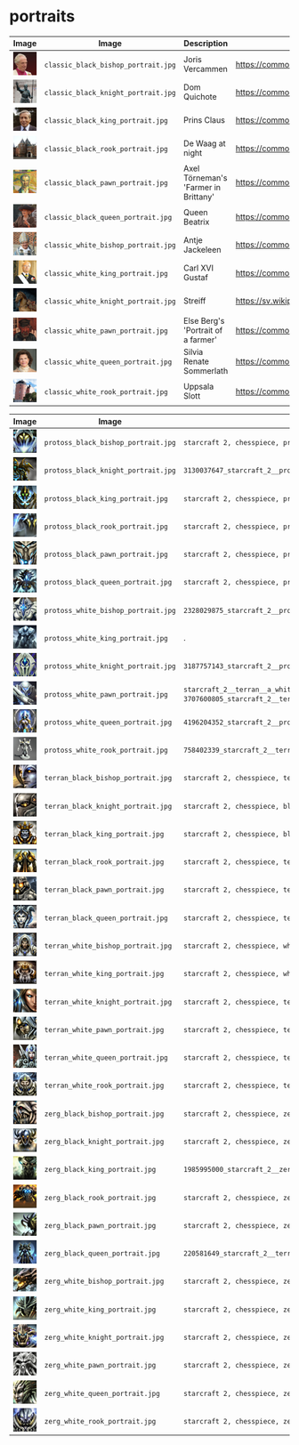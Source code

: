 # portraits

Image                                   |Image                                |Description                         |Adapted from picture at URL
----------------------------------------|-------------------------------------|------------------------------------|--------------------------------------------------------------------------------------
![](classic_black_bishop_portrait.jpg)  |`classic_black_bishop_portrait.jpg`  |Joris Vercammen                     |https://commons.wikimedia.org/wiki/File:Abp.Joris_Vercammen.jpg
![](classic_black_knight_portrait.jpg)  |`classic_black_knight_portrait.jpg`  |Dom Quichote                        |https://commons.wikimedia.org/wiki/File:Bronze_statues_of_Don_Quixote_and_Sancho_Panza.jpg
![](classic_black_king_portrait.jpg)    |`classic_black_king_portrait.jpg`    |Prins Claus                         |https://commons.wikimedia.org/wiki/File:Prince_Claus_of_the_Netherlands_1986.jpg
![](classic_black_rook_portrait.jpg)    |`classic_black_rook_portrait.jpg`    |De Waag at night                    |https://commons.wikimedia.org/wiki/File:De_Waag,_Amsterdam.jpg
![](classic_black_pawn_portrait.jpg)    |`classic_black_pawn_portrait.jpg`    |Axel Törneman's 'Farmer in Brittany'|https://commons.wikimedia.org/wiki/File:Farmer_in_Brittany_by_Axel_T%C3%B6rneman.jpg
![](classic_black_queen_portrait.jpg)   |`classic_black_queen_portrait.jpg`   |Queen Beatrix                       |https://commons.wikimedia.org/wiki/File:Queen_Beatrix_and_Wim_Pijbes.jpg
![](classic_white_bishop_portrait.jpg)  |`classic_white_bishop_portrait.jpg`  |Antje Jackeleen                     |https://commons.wikimedia.org/wiki/File:Biskopsvigning_2014-12-14_001.jpg
![](classic_white_king_portrait.jpg)    |`classic_white_king_portrait.jpg`    |Carl XVI Gustaf                     |https://commons.wikimedia.org/wiki/File:Carlos_Gustavo_da_Su%C3%A9cia_(meio_corpo).jpg
![](classic_white_knight_portrait.jpg)  |`classic_white_knight_portrait.jpg`  |Streiff                             |https://sv.wikipedia.org/wiki/Streiff#/media/Fil:Streiff_-_Livrustkammaren_-_32931.tif
![](classic_white_pawn_portrait.jpg)    |`classic_white_pawn_portrait.jpg`    |Else Berg's 'Portrait of a farmer'  |https://commons.wikimedia.org/wiki/File:Else_Berg_Portrait_of_a_farmer.jpg
![](classic_white_queen_portrait.jpg)   |`classic_white_queen_portrait.jpg`   |Silvia Renate Sommerlath            |https://commons.wikimedia.org/wiki/Category:Queen_Silvia_of_Sweden#/media/File:Queen_Silvia_of_Sweden_in_2018.jpg
![](classic_white_rook_portrait.jpg)    |`classic_white_rook_portrait.jpg`    |Uppsala Slott                       |https://commons.wikimedia.org/wiki/Category:Uppsala_slott#/media/File:Schloss_Uppsala.jpg

Image                                   |Image                                |Terms used
----------------------------------------|-------------------------------------|--------------------------------------------------------------------------------------------------------------------------
![](protoss_black_bishop_portrait.jpg)  |`protoss_black_bishop_portrait.jpg`  |`starcraft 2, chesspiece, protoss, black bishop, face, close-up,  futuristic`
![](protoss_black_knight_portrait.jpg)  |`protoss_black_knight_portrait.jpg`  |`3130037647_starcraft_2__protoss__a_black_pawn__chess__symbol__symbolic__full_view__single_piece`
![](protoss_black_king_portrait.jpg)    |`protoss_black_king_portrait.jpg`    |`starcraft 2, chesspiece, protoss, black king, face, close-up`
![](protoss_black_rook_portrait.jpg)    |`protoss_black_rook_portrait.jpg`    |`starcraft 2, chesspiece, protoss, black rook, face, close-up, beast`
![](protoss_black_pawn_portrait.jpg)    |`protoss_black_pawn_portrait.jpg`    |`starcraft 2, chesspiece, protoss, black pawn, face, close-up,  futuristic` 
![](protoss_black_queen_portrait.jpg)   |`protoss_black_queen_portrait.jpg`   |`starcraft 2, chesspiece, protoss, black queen, face, close-up, futuristic`
![](protoss_white_bishop_portrait.jpg)  |`protoss_white_bishop_portrait.jpg`  |`2328029875_starcraft_2__protoss__a_white_queen__symbol__symbolic__full_view__one_chesspiece__simple`
![](protoss_white_king_portrait.jpg)    |`protoss_white_king_portrait.jpg`    |.
![](protoss_white_knight_portrait.jpg)  |`protoss_white_knight_portrait.jpg`  |`3187757143_starcraft_2__protoss__a_white_queen__symbol__symbolic__full_view__one_chesspiece__simple`
![](protoss_white_pawn_portrait.jpg)    |`protoss_white_pawn_portrait.jpg`    |`starcraft_2__terran__a_white_pawn__symbol__symbolic__pawn` or `3707600805_starcraft_2__terran__a_white_pawn__symbol__symbolic__pawn`
![](protoss_white_queen_portrait.jpg)   |`protoss_white_queen_portrait.jpg`   |`4196204352_starcraft_2__protoss__a_white_queen__symbol__symbolic__full_view__one_chesspiece__simple`
![](protoss_white_rook_portrait.jpg)    |`protoss_white_rook_portrait.jpg`    |`758402339_starcraft_2__terran__a_white_bishop__symbol__symbolic__full_view__single_piece`
![](terran_black_bishop_portrait.jpg)   |`terran_black_bishop_portrait.jpg`   |`starcraft 2, chesspiece, terran, black bishop, face, close-up, human`
![](terran_black_knight_portrait.jpg)   |`terran_black_knight_portrait.jpg`   |`starcraft 2, chesspiece, black knight, face, human, close-up,  armour`
![](terran_black_king_portrait.jpg)     |`terran_black_king_portrait.jpg`     |`starcraft 2, chesspiece, black king, face, human, close-up, king, wisdom, crown, armour`
![](terran_black_rook_portrait.jpg)     |`terran_black_rook_portrait.jpg`     |`starcraft 2, chesspiece, terran, black rook, face, close-up, bulky, human, armour, clunky`
![](terran_black_pawn_portrait.jpg)     |`terran_black_pawn_portrait.jpg`     |`starcraft 2, chesspiece, terran, black pawn, face, close-up, human, soldier, black`
![](terran_black_queen_portrait.jpg)    |`terran_black_queen_portrait.jpg`    |`starcraft 2, chesspiece, terran, black queen, face, close-up, crown`
![](terran_white_bishop_portrait.jpg)   |`terran_white_bishop_portrait.jpg`   |`starcraft 2, chesspiece, white bishop, face, human, close-up`
![](terran_white_king_portrait.jpg)     |`terran_white_king_portrait.jpg`     |`starcraft 2, chesspiece, white king, face, human, close-up, king, wisdom, crown, soldier`
![](terran_white_knight_portrait.jpg)   |`terran_white_knight_portrait.jpg`   |`starcraft 2, chesspiece, terran, white knight, face, close-up, human`
![](terran_white_pawn_portrait.jpg)     |`terran_white_pawn_portrait.jpg`     |`starcraft 2, chesspiece, terran, white pawn, face, close-up, human, soldier`
![](terran_white_queen_portrait.jpg)    |`terran_white_queen_portrait.jpg`    |`starcraft 2, chesspiece, terran, white queen, face, close-up, armour, strong`
![](terran_white_rook_portrait.jpg)     |`terran_white_rook_portrait.jpg`     |`starcraft 2, chesspiece, terran, white rook, face, close-up, bulky, human, strong`
![](zerg_black_bishop_portrait.jpg)     |`zerg_black_bishop_portrait.jpg`     |`starcraft 2, chesspiece, zerg, black bishop, face, close-up, predator, teeth`
![](zerg_black_knight_portrait.jpg)     |`zerg_black_knight_portrait.jpg`     |`starcraft 2, chesspiece, zerg, black knight, face, close-up, predator`
![](zerg_black_king_portrait.jpg)       |`zerg_black_king_portrait.jpg`       |`1985995000_starcraft_2__zerg__black_king__face__portrait.jpg`
![](zerg_black_rook_portrait.jpg)       |`zerg_black_rook_portrait.jpg`       |`starcraft 2, chesspiece, zerg, black rook, face, close-up, predator, blocky`
![](zerg_black_pawn_portrait.jpg)       |`zerg_black_pawn_portrait.jpg`       |`starcraft 2, chesspiece, zerg, black pawn, face, close-up, predator`
![](zerg_black_queen_portrait.jpg)      |`zerg_black_queen_portrait.jpg`      |`220581649_starcraft_2__terran__a_black_queen__symbol__symbolic__pawn__full_view`
![](zerg_white_bishop_portrait.jpg)     |`zerg_white_bishop_portrait.jpg`     |`starcraft 2, chesspiece, zerg, white bishop, face, close-up, predator, teeth`
![](zerg_white_king_portrait.jpg)       |`zerg_white_king_portrait.jpg`       |`starcraft 2, chesspiece, zerg, white king, face, close-up`
![](zerg_white_knight_portrait.jpg)     |`zerg_white_knight_portrait.jpg`     |`starcraft 2, chesspiece, zerg, white knight, face, close-up, beast`
![](zerg_white_pawn_portrait.jpg)       |`zerg_white_pawn_portrait.jpg`       |`starcraft 2, chesspiece, zerg, white pawn, face, close-up, predator`
![](zerg_white_queen_portrait.jpg)      |`zerg_white_queen_portrait.jpg`      |`starcraft 2, chesspiece, zerg, white queen, face, close-up, predator, female`
![](zerg_white_rook_portrait.jpg)       |`zerg_white_rook_portrait.jpg`       |`starcraft 2, chesspiece, zerg, white rook, face, close-up, predator`

